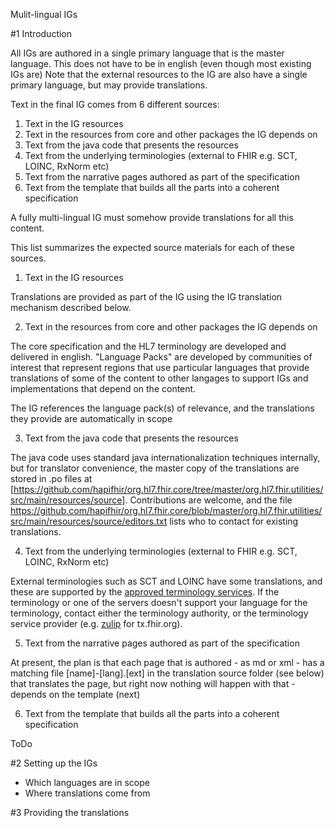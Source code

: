 Mulit-lingual IGs

#1 Introduction 

All IGs are authored in a single primary language that is the master language. 
This does not have to be in english (even though most existing IGs are)
Note that the external resources to the IG are also have a single primary 
language, but may provide translations. 

Text in the final IG comes from 6 different sources:

1. Text in the IG resources 
2. Text in the resources from core and other packages the IG depends on
3. Text from the java code that presents the resources 
4. Text from the underlying terminologies (external to FHIR e.g. SCT, LOINC, RxNorm etc)
5. Text from the narrative pages authored as part of the specification 
6. Text from the template that builds all the parts into a coherent specification 

A fully multi-lingual IG must somehow provide translations for all this content. 

This list summarizes the expected source materials for each of these sources.

1. Text in the IG resources 

Translations are provided as part of the IG using the IG translation mechanism described 
below.

2. Text in the resources from core and other packages the IG depends on

The core specification and the HL7 terminology are developed and delivered in english. 
"Language Packs" are developed by communities of interest that represent regions that 
use particular languages that provide translations of some of the content to other 
langages to support IGs and implementations that depend on the content.

The IG references the language pack(s) of relevance, and the translations they provide
are automatically in scope

3. Text from the java code that presents the resources 

The java code uses standard java internationalization techniques internally, but for 
translator convenience, the master copy of the translations are stored in .po files 
at [https://github.com/hapifhir/org.hl7.fhir.core/tree/master/org.hl7.fhir.utilities/src/main/resources/source].
Contributions are welcome, and the file https://github.com/hapifhir/org.hl7.fhir.core/blob/master/org.hl7.fhir.utilities/src/main/resources/source/editors.txt
lists who to contact for existing translations. 

4. Text from the underlying terminologies (external to FHIR e.g. SCT, LOINC, RxNorm etc)

External terminologies such as SCT and LOINC have some translations, and these are 
supported by the [approved terminology services](https://confluence.hl7.org/display/FHIR/Using+the+FHIR+Validator#UsingtheFHIRValidator-AlternateTerminologyServers).
If the terminology or one of the servers doesn't support your language for the terminology, contact either 
the terminology authority, or the terminology service provider (e.g. [zulip]() for tx.fhir.org).

5. Text from the narrative pages authored as part of the specification 

At present, the plan is that each page that is authored - as md or xml - has a matching 
file [name]-[lang].[ext] in the translation source folder (see below) that translates the
page, but right now nothing will happen with that - depends on the template (next)

6. Text from the template that builds all the parts into a coherent specification 

ToDo

#2 Setting up the IGs

* Which languages are in scope 
* Where translations come from 

#3 Providing the translations
